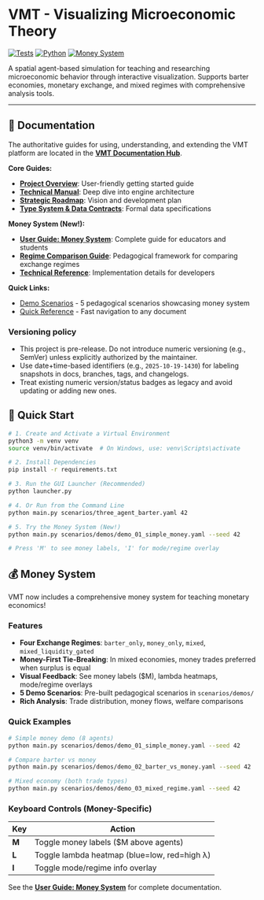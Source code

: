# VMT - Visualizing Microeconomic Theory

[![Tests](https://img.shields.io/badge/tests-316%2B%20passing-brightgreen)]()
[![Python](https://img.shields.io/badge/python-3.11+-blue)]()
[![Money System](https://img.shields.io/badge/money%20system-v1.0-gold)]()

A spatial agent-based simulation for teaching and researching microeconomic behavior through interactive visualization. Supports barter economies, monetary exchange, and mixed regimes with comprehensive analysis tools.

---

## 📖 Documentation

The authoritative guides for using, understanding, and extending the VMT platform are located in the **[VMT Documentation Hub](./docs/README.md)**.

**Core Guides:**
- **[Project Overview](./docs/1_project_overview.md)**: User-friendly getting started guide
- **[Technical Manual](./docs/2_technical_manual.md)**: Deep dive into engine architecture
- **[Strategic Roadmap](./docs/3_strategic_roadmap.md)**: Vision and development plan
- **[Type System & Data Contracts](./docs/4_typing_overview.md)**: Formal data specifications

**Money System (New!):**
- **[User Guide: Money System](./docs/user_guide_money.md)**: Complete guide for educators and students
- **[Regime Comparison Guide](./docs/regime_comparison.md)**: Pedagogical framework for comparing exchange regimes
- **[Technical Reference](./docs/technical/money_implementation.md)**: Implementation details for developers

**Quick Links:**
- [Demo Scenarios](./scenarios/demos/) - 5 pedagogical scenarios showcasing money system
- [Quick Reference](./docs/quick_reference.md) - Fast navigation to any document

### Versioning policy
- This project is pre-release. Do not introduce numeric versioning (e.g., SemVer) unless explicitly authorized by the maintainer.
- Use date+time-based identifiers (e.g., `2025-10-19-1430`) for labeling snapshots in docs, branches, tags, and changelogs.
- Treat existing numeric version/status badges as legacy and avoid updating or adding new ones.

## 🚀 Quick Start

```bash
# 1. Create and Activate a Virtual Environment
python3 -m venv venv
source venv/bin/activate  # On Windows, use: venv\Scripts\activate

# 2. Install Dependencies
pip install -r requirements.txt

# 3. Run the GUI Launcher (Recommended)
python launcher.py

# 4. Or Run from the Command Line
python main.py scenarios/three_agent_barter.yaml 42

# 5. Try the Money System (New!)
python main.py scenarios/demos/demo_01_simple_money.yaml --seed 42

# Press 'M' to see money labels, 'I' for mode/regime overlay
```

## 💰 Money System

VMT now includes a comprehensive money system for teaching monetary economics!

### Features

- **Four Exchange Regimes**: `barter_only`, `money_only`, `mixed`, `mixed_liquidity_gated`
- **Money-First Tie-Breaking**: In mixed economies, money trades preferred when surplus is equal
- **Visual Feedback**: See money labels ($M), lambda heatmaps, mode/regime overlays
- **5 Demo Scenarios**: Pre-built pedagogical scenarios in `scenarios/demos/`
- **Rich Analysis**: Trade distribution, money flows, welfare comparisons

### Quick Examples

```bash
# Simple money demo (8 agents)
python main.py scenarios/demos/demo_01_simple_money.yaml --seed 42

# Compare barter vs money
python main.py scenarios/demos/demo_02_barter_vs_money.yaml --seed 42

# Mixed economy (both trade types)
python main.py scenarios/demos/demo_03_mixed_regime.yaml --seed 42
```

### Keyboard Controls (Money-Specific)

| Key | Action |
|-----|--------|
| **M** | Toggle money labels ($M above agents) |
| **L** | Toggle lambda heatmap (blue=low, red=high λ) |
| **I** | Toggle mode/regime info overlay |

See the **[User Guide: Money System](./docs/user_guide_money.md)** for complete documentation.
